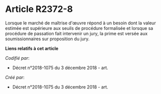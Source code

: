 # Article R2372-8

Lorsque le marché de maîtrise d'œuvre répond à un besoin dont la valeur estimée est supérieure aux seuils de procédure
formalisée et lorsque sa procédure de passation fait intervenir un jury, la prime est versée aux soumissionnaires sur
proposition du jury.

**Liens relatifs à cet article**

_Codifié par_:

  - Décret n°2018-1075 du 3 décembre 2018 - art.

_Créé par_:

  - Décret n°2018-1075 du 3 décembre 2018 - art.
